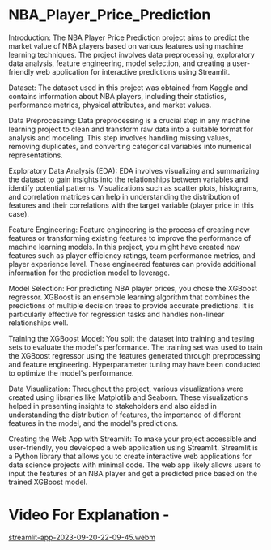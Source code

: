 # NBA_Player_Price_Prediction
Introduction:
The NBA Player Price Prediction project aims to predict the market value of NBA players based on various features using machine learning techniques. The project involves data preprocessing, exploratory data analysis, feature engineering, model selection, and creating a user-friendly web application for interactive predictions using Streamlit.

Dataset:
The dataset used in this project was obtained from Kaggle and contains information about NBA players, including their statistics, performance metrics, physical attributes, and market values.

Data Preprocessing:
Data preprocessing is a crucial step in any machine learning project to clean and transform raw data into a suitable format for analysis and modeling. This step involves handling missing values, removing duplicates, and converting categorical variables into numerical representations.

Exploratory Data Analysis (EDA):
EDA involves visualizing and summarizing the dataset to gain insights into the relationships between variables and identify potential patterns. Visualizations such as scatter plots, histograms, and correlation matrices can help in understanding the distribution of features and their correlations with the target variable (player price in this case).

Feature Engineering:
Feature engineering is the process of creating new features or transforming existing features to improve the performance of machine learning models. In this project, you might have created new features such as player efficiency ratings, team performance metrics, and player experience level. These engineered features can provide additional information for the prediction model to leverage.

Model Selection:
For predicting NBA player prices, you chose the XGBoost regressor. XGBoost is an ensemble learning algorithm that combines the predictions of multiple decision trees to provide accurate predictions. It is particularly effective for regression tasks and handles non-linear relationships well.

Training the XGBoost Model:
You split the dataset into training and testing sets to evaluate the model's performance. The training set was used to train the XGBoost regressor using the features generated through preprocessing and feature engineering. Hyperparameter tuning may have been conducted to optimize the model's performance.

Data Visualization:
Throughout the project, various visualizations were created using libraries like Matplotlib and Seaborn. These visualizations helped in presenting insights to stakeholders and also aided in understanding the distribution of features, the importance of different features in the model, and the model's predictions.

Creating the Web App with Streamlit:
To make your project accessible and user-friendly, you developed a web application using Streamlit. Streamlit is a Python library that allows you to create interactive web applications for data science projects with minimal code. The web app likely allows users to input the features of an NBA player and get a predicted price based on the trained XGBoost model.

# Video For Explanation -
[streamlit-app-2023-09-20-22-09-45.webm](https://github.com/ParvSoni/NBA_Player_Price_Prediction_Streamlit_App/assets/123165567/d028658e-a648-4ffb-a2cf-972151cd1f2d)

